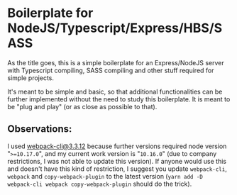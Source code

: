 # Boilerplate for NodeJS/Typescript/Express/HBS/SASS

As the title goes, this is a simple boilerplate for an Express/NodeJS server with Typescript compiling, SASS compiling and other stuff required for simple projects.

It's meant to be simple and basic, so that additional functionalities can be further implemented without the need to study this boilerplate. It is meant to be "plug and play" (or as close as possible to that).

## Observations:

I used webpack-cli@3.3.12 because further versions required node version "`>=10.17.0`", and my current work version is "`10.16.0`" (due to company restrictions, I was not able to update this version). If anyone would use this and doesn't have this kind of restriction, I suggest you update `webpack-cli`, `webpack` and `copy-webpack-plugin` to the latest version (`yarn add -D webpack-cli webpack copy-webpack-plugin` should do the trick).